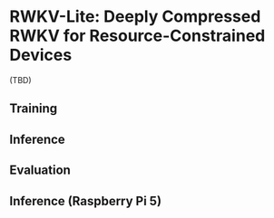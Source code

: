 # RWKV-Lite: Deeply Compressed RWKV for Resource-Constrained Devices


(TBD)

## Training


## Inference

## Evaluation

## Inference (Raspberry Pi 5)
